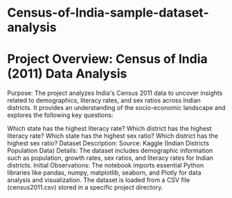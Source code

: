 # Census-of-India-sample-dataset-analysis
# Project Overview: Census of India (2011) Data Analysis
Purpose:
The project analyzes India's Census 2011 data to uncover insights related to demographics, literacy rates, and sex ratios across Indian districts. It provides an understanding of the socio-economic landscape and explores the following key questions:

Which state has the highest literacy rate?
Which district has the highest literacy rate?
Which state has the highest sex ratio?
Which district has the highest sex ratio?
Dataset Description:
Source: Kaggle (Indian Districts Population Data)
Details: The dataset includes demographic information such as population, growth rates, sex ratios, and literacy rates for Indian districts.
Initial Observations:
The notebook imports essential Python libraries like pandas, numpy, matplotlib, seaborn, and Plotly for data analysis and visualization.
The dataset is loaded from a CSV file (census2011.csv) stored in a specific project directory.
